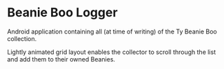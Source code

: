# Beanie Boo Logger

Android application containing all (at time of writing) of the Ty Beanie Boo collection. 

Lightly animated grid layout enables the collector to scroll through the list and add them to their owned Beanies.
